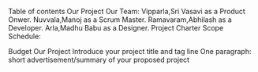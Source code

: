 Table of contents
Our Project
Our Team:
Vipparla,Sri Vasavi as a Product Onwer.
Nuvvala,Manoj as a Scrum Master.
Ramavaram,Abhilash as a Developer.
Arla,Madhu Babu as a Designer.
Project Charter
Scope
Schedule:

Budget
Our Project
Introduce your project title and tag line
One paragraph: short advertisement/summary of your proposed project
